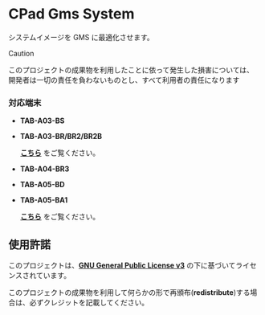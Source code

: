 # CPad Gms System

システムイメージを GMS に最適化させます。

> [!CAUTION]
> このプロジェクトの成果物を利用したことに依って発生した損害については、
> 開発者は一切の責任を負わないものとし、すべて利用者の責任になります

### 対応端末

- **TAB-A03-BS**
- **TAB-A03-BR/BR2/BR2B**

  [**こちら**](CT2.md) をご覧ください。

- **TAB-A04-BR3**
- **TAB-A05-BD**
- **TAB-A05-BA1**

  [**こちら**](CT3XZ.md) をご覧ください。

## 使用許諾

このプロジェクトは、[**GNU General Public License v3**](LICENSE) の下に基づいてライセンスされています。

このプロジェクトの成果物を利用して何らかの形で再頒布(**redistribute**)する場合は、必ずクレジットを記載してください。
